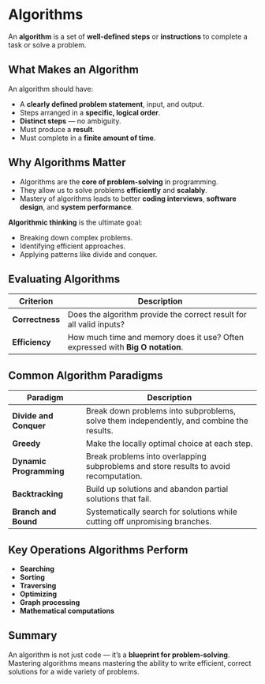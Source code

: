 # Algorithms

An **algorithm** is a set of **well-defined steps** or **instructions** to complete a task or solve a problem.

## What Makes an Algorithm

An algorithm should have:

- A **clearly defined problem statement**, input, and output.
- Steps arranged in a **specific, logical order**.
- **Distinct steps** — no ambiguity.
- Must produce a **result**.
- Must complete in a **finite amount of time**.

## Why Algorithms Matter

- Algorithms are the **core of problem-solving** in programming.
- They allow us to solve problems **efficiently** and **scalably**.
- Mastery of algorithms leads to better **coding interviews**, **software design**, and **system performance**.

**Algorithmic thinking** is the ultimate goal:

- Breaking down complex problems.
- Identifying efficient approaches.
- Applying patterns like divide and conquer.

## Evaluating Algorithms

| Criterion       | Description                                                                    |
| --------------- | ------------------------------------------------------------------------------ |
| **Correctness** | Does the algorithm provide the correct result for all valid inputs?            |
| **Efficiency**  | How much time and memory does it use? Often expressed with **Big O notation**. |

## Common Algorithm Paradigms

| Paradigm                | Description                                                                              |
| ----------------------- | ---------------------------------------------------------------------------------------- |
| **Divide and Conquer**  | Break down problems into subproblems, solve them independently, and combine the results. |
| **Greedy**              | Make the locally optimal choice at each step.                                            |
| **Dynamic Programming** | Break problems into overlapping subproblems and store results to avoid recomputation.    |
| **Backtracking**        | Build up solutions and abandon partial solutions that fail.                              |
| **Branch and Bound**    | Systematically search for solutions while cutting off unpromising branches.              |

## Key Operations Algorithms Perform

- **Searching**
- **Sorting**
- **Traversing**
- **Optimizing**
- **Graph processing**
- **Mathematical computations**

## Summary

An algorithm is not just code — it’s a **blueprint for problem-solving**.  
Mastering algorithms means mastering the ability to write efficient, correct solutions for a wide variety of problems.
